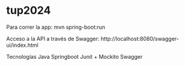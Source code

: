 # tup2024

Para correr la app: mvn spring-boot:run

Acceso a la API a través de Swagger: http://localhost:8080/swagger-ui/index.html

Tecnologías
Java
Springboot
Junit + Mockito
Swagger